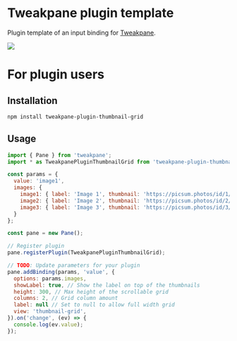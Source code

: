 # Tweakpane plugin template

Plugin template of an input binding for [Tweakpane][tweakpane].

![](https://cosmicshelter.github.io/tweakpane-plugin-thumbnail-list/test/demo.png)

# For plugin users

## Installation

```bash
npm install tweakpane-plugin-thumbnail-grid
```

## Usage

```js
import { Pane } from 'tweakpane';
import * as TweakpanePluginThumbnailGrid from 'tweakpane-plugin-thumbnail-grid';

const params = {
  value: 'image1',
  images: {
    image1: { label: 'Image 1', thumbnail: 'https://picsum.photos/id/1/300/300' },
    image2: { label: 'Image 2', thumbnail: 'https://picsum.photos/id/2/300/300' },
    image3: { label: 'Image 3', thumbnail: 'https://picsum.photos/id/3/300/300' },
  }
};

const pane = new Pane();

// Register plugin
pane.registerPlugin(TweakpanePluginThumbnailGrid);

// TODO: Update parameters for your plugin
pane.addBinding(params, 'value', {
  options: params.images,
  showLabel: true, // Show the label on top of the thumbnails
  height: 300, // Max height of the scrollable grid
  columns: 2, // Grid column amount
  label: null // Set to null to allow full width grid
  view: 'thumbnail-grid',
}).on('change', (ev) => {
  console.log(ev.value);
});
```

[tweakpane]: https://github.com/cocopon/tweakpane/

